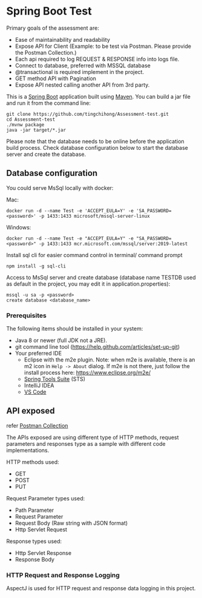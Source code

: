 # Spring Boot Test

Primary goals of the assessment are:
* Ease of maintainability and readability
* Expose API for Client (Example: to be test via Postman. Please provide the Postman Collection.)
* Each api required to log REQUEST & RESPONSE info into logs file.
* Connect to database, preferred with MSSQL database
* @transactional is required implement in the project.
* GET method API with Pagination
* Expose API nested calling another API from 3rd party.


This is a [Spring Boot](https://spring.io/guides/gs/spring-boot) application built using [Maven](https://spring.io/guides/gs/maven/).
You can build a jar file and run it from the command line:


```
git clone https://github.com/tingchihong/Assessment-test.git
cd Assessment-test
./mvnw package
java -jar target/*.jar
```
Please note that the database needs to be online before the application build process.
Check database configuration below to start the database server and create the database.

## Database configuration
You could serve MsSql locally with docker:

Mac:
```
docker run -d --name Test -e 'ACCEPT_EULA=Y' -e 'SA_PASSWORD=<password>' -p 1433:1433 microsoft/mssql-server-linux
```
Windows:
```
docker run -d --name Test -e "ACCEPT_EULA=Y" -e "SA_PASSWORD=<password>" -p 1433:1433 mcr.microsoft.com/mssql/server:2019-latest
```

Install sql cli for easier command control in terminal/ command prompt
```
npm install -g sql-cli
```
Access to MsSql server and create database
(database name TESTDB used as default in the project, you may edit it in application.properties):
```
mssql -u sa -p <password>
create database <database_name>
```

### Prerequisites
The following items should be installed in your system:
* Java 8 or newer (full JDK not a JRE).
* git command line tool (https://help.github.com/articles/set-up-git)
* Your preferred IDE 
  * Eclipse with the m2e plugin. Note: when m2e is available, there is an m2 icon in `Help -> About` dialog. If m2e is
  not there, just follow the install process here: https://www.eclipse.org/m2e/
  * [Spring Tools Suite](https://spring.io/tools) (STS)
  * IntelliJ IDEA
  * [VS Code](https://code.visualstudio.com)
  
## API exposed
refer [Postman Collection](https://www.getpostman.com/collections/cefd2cc2b63c93d3a763)

The APIs exposed are using different type of HTTP methods, request parameters and responses type as a sample with different code implementations.

HTTP methods used: 
* GET
* POST
* PUT

Request Parameter types used:
* Path Parameter
* Request Parameter
* Request Body (Raw string with JSON format)
* Http Servlet Request

Response types used:
* Http Servlet Response
* Response Body

### HTTP Request and Response Logging
AspectJ is used for HTTP request and response data logging in this project.


